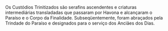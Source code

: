 ﻿Os Custódios Trinitizados são serafins ascendentes e criaturas intermediárias transladadas que passaram por Havona e alcançaram o Paraíso e o Corpo da Finalidade. Subseqüentemente, foram abraçados pela Trindade do Paraíso e designados para o serviço dos Anciães dos Dias.
